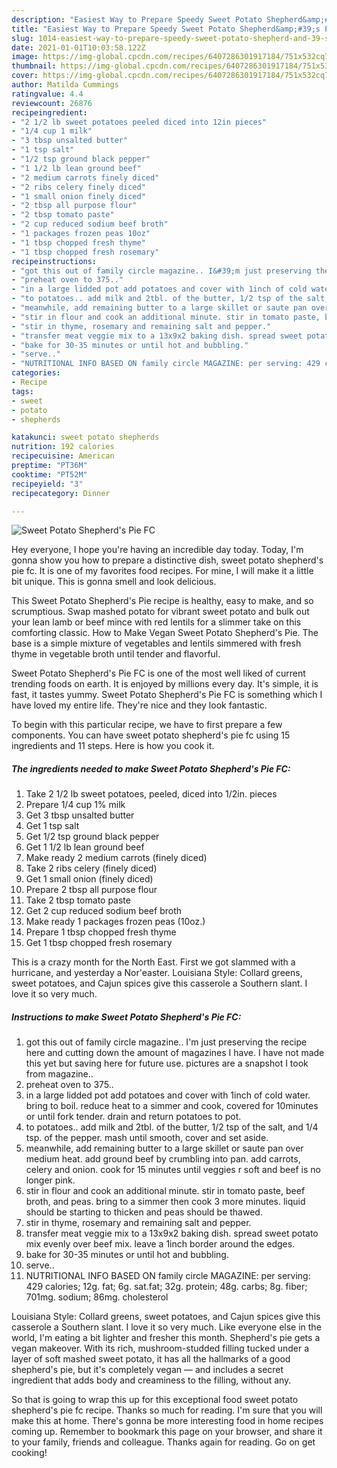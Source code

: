 ```yaml
---
description: "Easiest Way to Prepare Speedy Sweet Potato Shepherd&amp;#39;s Pie FC"
title: "Easiest Way to Prepare Speedy Sweet Potato Shepherd&amp;#39;s Pie FC"
slug: 1014-easiest-way-to-prepare-speedy-sweet-potato-shepherd-and-39-s-pie-fc
date: 2021-01-01T10:03:58.122Z
image: https://img-global.cpcdn.com/recipes/6407286301917184/751x532cq70/sweet-potato-shepherds-pie-fc-recipe-main-photo.jpg
thumbnail: https://img-global.cpcdn.com/recipes/6407286301917184/751x532cq70/sweet-potato-shepherds-pie-fc-recipe-main-photo.jpg
cover: https://img-global.cpcdn.com/recipes/6407286301917184/751x532cq70/sweet-potato-shepherds-pie-fc-recipe-main-photo.jpg
author: Matilda Cummings
ratingvalue: 4.4
reviewcount: 26876
recipeingredient:
- "2 1/2 lb sweet potatoes peeled diced into 12in pieces"
- "1/4 cup 1 milk"
- "3 tbsp unsalted butter"
- "1 tsp salt"
- "1/2 tsp ground black pepper"
- "1 1/2 lb lean ground beef"
- "2 medium carrots finely diced"
- "2 ribs celery finely diced"
- "1 small onion finely diced"
- "2 tbsp all purpose flour"
- "2 tbsp tomato paste"
- "2 cup reduced sodium beef broth"
- "1 packages frozen peas 10oz"
- "1 tbsp chopped fresh thyme"
- "1 tbsp chopped fresh rosemary"
recipeinstructions:
- "got this out of family circle magazine.. I&#39;m just preserving the recipe here and cutting down the amount of magazines I have. I have not made this yet but saving here for future use. pictures are a snapshot I took from magazine.."
- "preheat oven to 375.."
- "in a large lidded pot add potatoes and cover with 1inch of cold water. bring to boil. reduce heat to a simmer and cook, covered for 10minutes or until fork tender. drain and return potatoes to pot."
- "to potatoes.. add milk and 2tbl. of the butter, 1/2 tsp of the salt, and 1/4 tsp. of the pepper. mash until smooth, cover and set aside."
- "meanwhile, add remaining butter to a large skillet or saute pan over medium heat. add ground beef by crumbling into pan. add carrots, celery and onion. cook for 15 minutes until veggies r soft and beef is no longer pink."
- "stir in flour and cook an additional minute. stir in tomato paste, beef broth, and peas. bring to a simmer then cook 3 more minutes. liquid should be starting to thicken and peas should be thawed."
- "stir in thyme, rosemary and remaining salt and pepper."
- "transfer meat veggie mix to a 13x9x2 baking dish. spread sweet potato mix evenly over beef mix. leave a 1inch border around the edges."
- "bake for 30-35 minutes or until hot and bubbling."
- "serve.."
- "NUTRITIONAL INFO BASED ON family circle MAGAZINE: per serving: 429 calories; 12g. fat; 6g. sat.fat; 32g. protein; 48g. carbs; 8g. fiber; 701mg. sodium; 86mg. cholesterol"
categories:
- Recipe
tags:
- sweet
- potato
- shepherds

katakunci: sweet potato shepherds 
nutrition: 192 calories
recipecuisine: American
preptime: "PT36M"
cooktime: "PT52M"
recipeyield: "3"
recipecategory: Dinner

---
```



![Sweet Potato Shepherd&#39;s Pie FC](https://img-global.cpcdn.com/recipes/6407286301917184/751x532cq70/sweet-potato-shepherds-pie-fc-recipe-main-photo.jpg)

Hey everyone, I hope you're having an incredible day today. Today, I'm gonna show you how to prepare a distinctive dish, sweet potato shepherd&#39;s pie fc. It is one of my favorites food recipes. For mine, I will make it a little bit unique. This is gonna smell and look delicious.

This Sweet Potato Shepherd&#39;s Pie recipe is healthy, easy to make, and so scrumptious. Swap mashed potato for vibrant sweet potato and bulk out your lean lamb or beef mince with red lentils for a slimmer take on this comforting classic. How to Make Vegan Sweet Potato Shepherd&#39;s Pie. The base is a simple mixture of vegetables and lentils simmered with fresh thyme in vegetable broth until tender and flavorful.

Sweet Potato Shepherd&#39;s Pie FC is one of the most well liked of current trending foods on earth. It is enjoyed by millions every day. It's simple, it is fast, it tastes yummy. Sweet Potato Shepherd&#39;s Pie FC is something which I have loved my entire life. They're nice and they look fantastic.


To begin with this particular recipe, we have to first prepare a few components. You can have sweet potato shepherd&#39;s pie fc using 15 ingredients and 11 steps. Here is how you cook it.

<!--inarticleads1-->

##### The ingredients needed to make Sweet Potato Shepherd&#39;s Pie FC:

1. Take 2 1/2 lb sweet potatoes, peeled, diced into 1/2in. pieces
1. Prepare 1/4 cup 1% milk
1. Get 3 tbsp unsalted butter
1. Get 1 tsp salt
1. Get 1/2 tsp ground black pepper
1. Get 1 1/2 lb lean ground beef
1. Make ready 2 medium carrots (finely diced)
1. Take 2 ribs celery (finely diced)
1. Get 1 small onion (finely diced)
1. Prepare 2 tbsp all purpose flour
1. Take 2 tbsp tomato paste
1. Get 2 cup reduced sodium beef broth
1. Make ready 1 packages frozen peas (10oz.)
1. Prepare 1 tbsp chopped fresh thyme
1. Get 1 tbsp chopped fresh rosemary


This is a crazy month for the North East. First we got slammed with a hurricane, and yesterday a Nor&#39;easter. Louisiana Style: Collard greens, sweet potatoes, and Cajun spices give this casserole a Southern slant. I love it so very much. 

<!--inarticleads2-->

##### Instructions to make Sweet Potato Shepherd&#39;s Pie FC:

1. got this out of family circle magazine.. I&#39;m just preserving the recipe here and cutting down the amount of magazines I have. I have not made this yet but saving here for future use. pictures are a snapshot I took from magazine..
1. preheat oven to 375..
1. in a large lidded pot add potatoes and cover with 1inch of cold water. bring to boil. reduce heat to a simmer and cook, covered for 10minutes or until fork tender. drain and return potatoes to pot.
1. to potatoes.. add milk and 2tbl. of the butter, 1/2 tsp of the salt, and 1/4 tsp. of the pepper. mash until smooth, cover and set aside.
1. meanwhile, add remaining butter to a large skillet or saute pan over medium heat. add ground beef by crumbling into pan. add carrots, celery and onion. cook for 15 minutes until veggies r soft and beef is no longer pink.
1. stir in flour and cook an additional minute. stir in tomato paste, beef broth, and peas. bring to a simmer then cook 3 more minutes. liquid should be starting to thicken and peas should be thawed.
1. stir in thyme, rosemary and remaining salt and pepper.
1. transfer meat veggie mix to a 13x9x2 baking dish. spread sweet potato mix evenly over beef mix. leave a 1inch border around the edges.
1. bake for 30-35 minutes or until hot and bubbling.
1. serve..
1. NUTRITIONAL INFO BASED ON family circle MAGAZINE: per serving: 429 calories; 12g. fat; 6g. sat.fat; 32g. protein; 48g. carbs; 8g. fiber; 701mg. sodium; 86mg. cholesterol


Louisiana Style: Collard greens, sweet potatoes, and Cajun spices give this casserole a Southern slant. I love it so very much. Like everyone else in the world, I&#39;m eating a bit lighter and fresher this month. Shepherd&#39;s pie gets a vegan makeover. With its rich, mushroom-studded filling tucked under a layer of soft mashed sweet potato, it has all the hallmarks of a good shepherd&#39;s pie, but it&#39;s completely vegan — and includes a secret ingredient that adds body and creaminess to the filling, without any. 

So that is going to wrap this up for this exceptional food sweet potato shepherd&#39;s pie fc recipe. Thanks so much for reading. I'm sure that you will make this at home. There's gonna be more interesting food in home recipes coming up. Remember to bookmark this page on your browser, and share it to your family, friends and colleague. Thanks again for reading. Go on get cooking!
